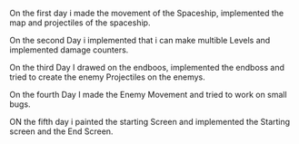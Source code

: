 On the first day i made the movement of the Spaceship, implemented the map and projectiles of the spaceship.

On the second Day i implemented that i can make multible Levels and implemented damage counters.

On the third Day I drawed on the endboos, implemented the endboss and tried to create the enemy Projectiles on the enemys.

On the fourth Day I made the Enemy Movement and tried to work on small bugs.

ON the fifth day i painted the starting Screen and implemented the Starting screen and the End Screen.


